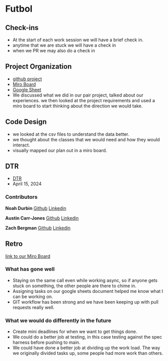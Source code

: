 # Futbol

## Check-ins

- At the start of each work session we will have a brief check in. 
- anytime that we are stuck we will have a check in
- when we PR we may also do a check in

## Project Organization

- [github project](https://github.com/users/austincarrjones/projects/2)
- [Miro Board](https://miro.com/app/board/uXjVKTnYqIg=/)
- [Google Sheet](https://docs.google.com/spreadsheets/d/1pxbx4dNb8el04168hKaUO-UY403eLS3hP73DuD47D5I/edit#gid=0)
- We discussed what we did in our pair project, talked about our experiences. we then looked at the project requirements and used a miro board to start thinking about the direction we would take.

## Code Design

- we looked at the csv files to understand the data better. 
- we thought about the classes that we would need and how they would interact.
- visually mapped our plan out in a miro board.

## DTR

- [DTR](https://docs.google.com/document/d/13hiA8hj1HZM2o0zTHhRX0_qsNTrrIfLpKwEomGIiEME/edit)
- April 15, 2024

### Contributors
**Noah Durbin**
[Github](https://github.com/noahdurbin)
[Linkedin](https://www.linkedin.com/in/noah-durbin-303a58170/)

**Austin Carr-Jones**
[Github](https://github.com/austincarrjones)
[Linkedin](https://www.linkedin.com/in/austin-carr-jones-47413557/)

**Zach Bergman**
[Github](https://github.com/zach-bergman)
[Linkedin](https://www.linkedin.com/in/zachery-bergman-4a5801184/)

## Retro
[link to our Miro Board](https://miro.com/app/board/uXjVKRpaWH4=/#tpicker-content)

### What has gone well
- Staying on the same call even while working async, so if anyone gets stuck on something, the other people are there to chime in.
- Assigning tasks on our google sheets document helped me know what I can be working on.
- GIT workflow has been strong and we have been keeping up with pull requests really well.

### What we would do differently in the future
- Create mini deadlines for when we want to get things done.
- We could do a better job at testing, in this case testing against the spec harness before pushing to main.
- We could have done a better job at dividing up the work load. The way we originally divided tasks up, some people had more work than others.


